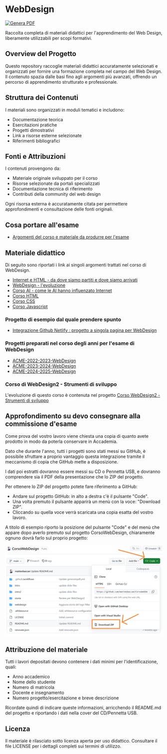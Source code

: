 # WebDesign

[![Genera PDF](https://github.com/matteobaccan/CorsoWebDesign/actions/workflows/generatepdf.yml/badge.svg)](https://github.com/matteobaccan/CorsoWebDesign/actions/workflows/generatepdf.yml)

Raccolta completa di materiali didattici per l'apprendimento del Web Design, liberamente utilizzabili per scopi formativi.

## Overview del Progetto

Questo repository raccoglie materiali didattici accuratamente selezionati e organizzati per fornire una formazione completa nel campo del Web Design. Il contenuto spazia dalle basi fino agli argomenti più avanzati, offrendo un percorso di apprendimento strutturato e professionale.

## Struttura dei Contenuti

I materiali sono organizzati in moduli tematici e includono:

- Documentazione teorica
- Esercitazioni pratiche
- Progetti dimostrativi
- Link a risorse esterne selezionate
- Riferimenti bibliografici

## Fonti e Attribuzioni

I contenuti provengono da:

- Materiale originale sviluppato per il corso
- Risorse selezionate da portali specializzati
- Documentazione tecnica di riferimento
- Contributi della community del web design

Ogni risorsa esterna è accuratamente citata per permettere approfondimenti e consultazione delle fonti originali.

## Cosa portare all'esame

- [Argomenti del corso e materiale da produrre per l'esame](https://github.com/matteobaccan/CorsoWebDesign/blob/main/intro/intro.pdf)

## Materiale didattico

Di seguito sono riportati i link ai singoli argomenti trattati nel corso di WebDesign.

- [Internet e HTML - da dove siamo partiti e dove siamo arrivati](https://github.com/matteobaccan/CorsoWebDesign/blob/main/storia/storia.pdf)
- [WebDesign - l'evoluzione](https://github.com/matteobaccan/CorsoWebDesign/blob/main/webdesign/webdesign.pdf)
- [Corso AI - come le AI hanno influenzato Internet](https://github.com/matteobaccan/CorsoAI)
- [Corso HTML](https://github.com/matteobaccan/CorsoHTML)
- [Corso CSS](https://github.com/matteobaccan/CorsoCSS)
- [Corso Javascript](https://github.com/matteobaccan/CorsoJavascript)

### Progetto di esempio dal quale prendere spunto

- [Integrazione Github Netlify : progetto a singola pagina per WebDesign](https://github.com/matteobaccan/github-netlify-boilerplate)

### Progetti preparati nel corso degli anni per l'esame di WebDesign

- [ACME-2022-2023-WebDesign](https://github.com/matteobaccan/ACME-2022-2023-WebDesign)
- [ACME-2023-2024-WebDesign](https://github.com/matteobaccan/ACME-2023-2024-WebDesign)
- [ACME-2024-2025-WebDesign](https://github.com/matteobaccan/ACME-2024-2025-WebDesign)

### Corso di WebDesign2 - Strumenti di sviluppo

L'evoluzione di questo corso è contenuta nel progetto [Corso WebDesign2 - Strumenti di sviluppo](https://github.com/matteobaccan/CorsoWebDesign2)

## Approfondimento su devo consegnare alla commissione d'esame

Come prova del vostro lavoro viene chiesta una copia di quanto avete prodotto in modo da poterla conservare in Accademia.

Dato che durante l'anno, tutti i progetti sono stati messi su GitHub, è possibile sfruttare a proprio vantaggio questa integrazione tramite il meccanismo di copia che GitHub mette a disposizione.

I dati poi estratti dovranno essere messi su CD o Pennetta USB, e dovranno comprendere sia il PDF della presentazione che lo ZIP del progetto.

Per ottenere lo ZIP del progetto potete fare riferimento a GitHub:

- Andare sul progetto GitHub: in alto a destra c'è il pulsante "Code".
- Una volta premuto il pulsante apparirà un menù con la voce: "Download ZIP".
- Cliccando su quella voce verrà scaricata una copia esatta del vostro lavoro.

A titolo di esempio riporto la posizione del pulsante "Code" e del menù che appare dopo averlo premuto sul progetto CorsoWebDesign, chiaramente ognuno dovrà farlo sul proprio progetto:

![Genera PDF](img/download.png)

## Attribuzione del materiale

Tutti i lavori depositati devono contenere i dati minimi per l'identificazione, quali:

- Anno accademico
- Nome dello studente
- Numero di matricola
- Docente e insegnamento
- Numero progetto/esercitazione e breve descrizione

Ricordate quindi di indicare queste informazioni, arricchendo il README.md del progetto e riportando i dati nella cover del CD/Pennetta USB.

## Licenza

Il materiale è rilasciato sotto licenza aperta per uso didattico. Consultare il file LICENSE per i dettagli completi sui termini di utilizzo.
